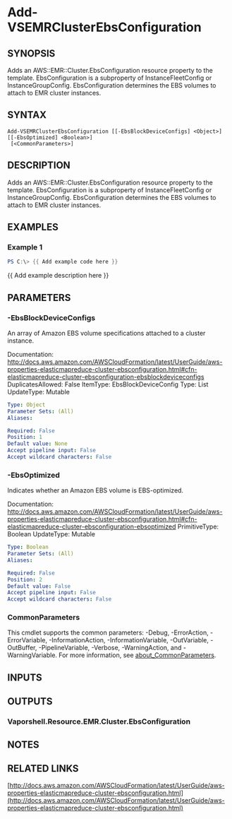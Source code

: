 # Add-VSEMRClusterEbsConfiguration

## SYNOPSIS
Adds an AWS::EMR::Cluster.EbsConfiguration resource property to the template.
EbsConfiguration is a subproperty of InstanceFleetConfig or InstanceGroupConfig.
EbsConfiguration determines the EBS volumes to attach to EMR cluster instances.

## SYNTAX

```
Add-VSEMRClusterEbsConfiguration [[-EbsBlockDeviceConfigs] <Object>] [[-EbsOptimized] <Boolean>]
 [<CommonParameters>]
```

## DESCRIPTION
Adds an AWS::EMR::Cluster.EbsConfiguration resource property to the template.
EbsConfiguration is a subproperty of InstanceFleetConfig or InstanceGroupConfig.
EbsConfiguration determines the EBS volumes to attach to EMR cluster instances.

## EXAMPLES

### Example 1
```powershell
PS C:\> {{ Add example code here }}
```

{{ Add example description here }}

## PARAMETERS

### -EbsBlockDeviceConfigs
An array of Amazon EBS volume specifications attached to a cluster instance.

Documentation: http://docs.aws.amazon.com/AWSCloudFormation/latest/UserGuide/aws-properties-elasticmapreduce-cluster-ebsconfiguration.html#cfn-elasticmapreduce-cluster-ebsconfiguration-ebsblockdeviceconfigs
DuplicatesAllowed: False
ItemType: EbsBlockDeviceConfig
Type: List
UpdateType: Mutable

```yaml
Type: Object
Parameter Sets: (All)
Aliases:

Required: False
Position: 1
Default value: None
Accept pipeline input: False
Accept wildcard characters: False
```

### -EbsOptimized
Indicates whether an Amazon EBS volume is EBS-optimized.

Documentation: http://docs.aws.amazon.com/AWSCloudFormation/latest/UserGuide/aws-properties-elasticmapreduce-cluster-ebsconfiguration.html#cfn-elasticmapreduce-cluster-ebsconfiguration-ebsoptimized
PrimitiveType: Boolean
UpdateType: Mutable

```yaml
Type: Boolean
Parameter Sets: (All)
Aliases:

Required: False
Position: 2
Default value: False
Accept pipeline input: False
Accept wildcard characters: False
```

### CommonParameters
This cmdlet supports the common parameters: -Debug, -ErrorAction, -ErrorVariable, -InformationAction, -InformationVariable, -OutVariable, -OutBuffer, -PipelineVariable, -Verbose, -WarningAction, and -WarningVariable. For more information, see [about_CommonParameters](http://go.microsoft.com/fwlink/?LinkID=113216).

## INPUTS

## OUTPUTS

### Vaporshell.Resource.EMR.Cluster.EbsConfiguration
## NOTES

## RELATED LINKS

[http://docs.aws.amazon.com/AWSCloudFormation/latest/UserGuide/aws-properties-elasticmapreduce-cluster-ebsconfiguration.html](http://docs.aws.amazon.com/AWSCloudFormation/latest/UserGuide/aws-properties-elasticmapreduce-cluster-ebsconfiguration.html)

